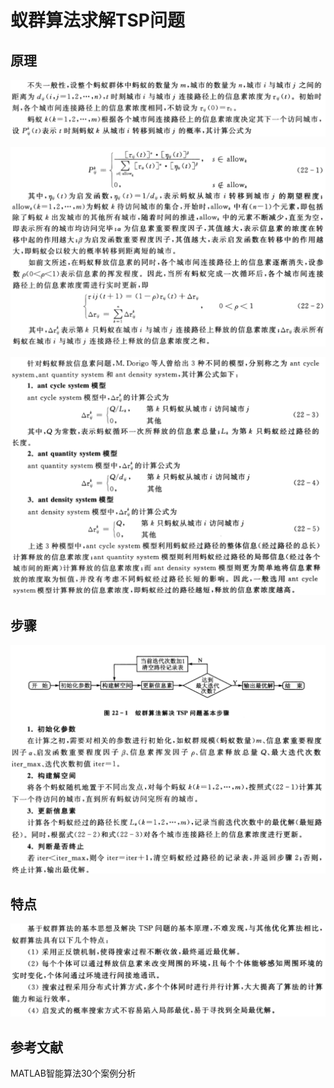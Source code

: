 # 蚁群算法求解TSP问题

<!--
## 原理
设整个蚂蚁群体中蚂蚁的数量为$m$，城市的数量为$n$，城市$i$和城市$j$之间的距离为$d_{ij}(i,j=1,2,\cdots,n)$， $t$时刻城市$i$和城市$j$连接路径上的信息素浓度为$\tau_{ij}(t)$。初始时刻，各个城市间连接路径上的信息素浓度相同，不妨设为$\tau_{ij}(0)=\tau_0$。

蚂蚁$k, k=1,2,\ldots,m$根据各个城市间连接路径上的信息素浓度决定其下一个访问城市，设$P_{ij}^k(t)$表示$t$时刻蚂蚁$k$从城市$i$转移到城市$j$的概率，其计算公式为

-->

## 原理

![](theory1.png)

![](theory2.png)

![](theory3.png)

## 步骤

![](procedure.png)

## 特点

![](feature.png)

## 参考文献

MATLAB智能算法30个案例分析



